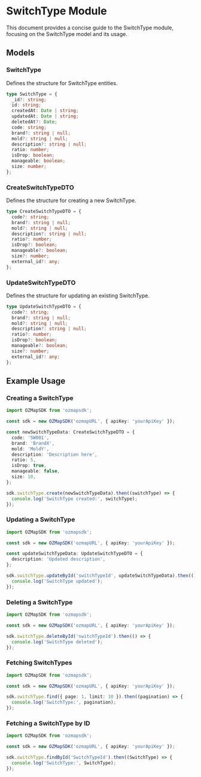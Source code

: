 # SwitchType Module

This document provides a concise guide to the SwitchType module, focusing on the SwitchType model and its usage.

## Models

### SwitchType

Defines the structure for SwitchType entities.

```typescript
type SwitchType = {
  _id?: string;
  id: string;
  createdAt: Date | string;
  updatedAt: Date | string;
  deletedAt?: Date;
  code: string;
  brand?: string | null;
  mold?: string | null;
  description?: string | null;
  ratio: number;
  isDrop: boolean;
  manageable: boolean;
  size: number;
};
```

### CreateSwitchTypeDTO

Defines the structure for creating a new SwitchType.

```typescript
type CreateSwitchTypeDTO = {
  code?: string;
  brand?: string | null;
  mold?: string | null;
  description?: string | null;
  ratio?: number;
  isDrop?: boolean;
  manageable?: boolean;
  size?: number;
  external_id?: any;
};
```

### UpdateSwitchTypeDTO

Defines the structure for updating an existing SwitchType.

```typescript
type UpdateSwitchTypeDTO = {
  code?: string;
  brand?: string | null;
  mold?: string | null;
  description?: string | null;
  ratio?: number;
  isDrop?: boolean;
  manageable?: boolean;
  size?: number;
  external_id?: any;
};
```

## Example Usage

### Creating a SwitchType

```typescript
import OZMapSDK from 'ozmapsdk';

const sdk = new OZMapSDK('ozmapURL', { apiKey: 'yourApiKey' });

const newSwitchTypeData: CreateSwitchTypeDTO = {
  code: 'SW001',
  brand: 'BrandX',
  mold: 'MoldY',
  description: 'Description here',
  ratio: 5,
  isDrop: true,
  manageable: false,
  size: 10,
};

sdk.switchType.create(newSwitchTypeData).then((switchType) => {
  console.log('SwitchType created:', switchType);
});
```

### Updating a SwitchType

```typescript
import OZMapSDK from 'ozmapsdk';

const sdk = new OZMapSDK('ozmapURL', { apiKey: 'yourApiKey' });

const updateSwitchTypeData: UpdateSwitchTypeDTO = {
  description: 'Updated description',
};

sdk.switchType.updateById('switchTypeId', updateSwitchTypeData).then(() => {
  console.log('SwitchType updated');
});
```

### Deleting a SwitchType

```typescript
import OZMapSDK from 'ozmapsdk';

const sdk = new OZMapSDK('ozmapURL', { apiKey: 'yourApiKey' });

sdk.switchType.deleteById('switchTypeId').then(() => {
  console.log('SwitchType deleted');
});
```

### Fetching SwitchTypes

```typescript
import OZMapSDK from 'ozmapsdk';

const sdk = new OZMapSDK('ozmapURL', { apiKey: 'yourApiKey' });

sdk.switchType.find({ page: 1, limit: 10 }).then((pagination) => {
  console.log('SwitchType:', pagination);
});
```

### Fetching a SwitchType by ID

```typescript
import OZMapSDK from 'ozmapsdk';

const sdk = new OZMapSDK('ozmapURL', { apiKey: 'yourApiKey' });

sdk.switchType.findById('SwitchTypeId').then((SwitchType) => {
  console.log('SwitchType:', SwitchType);
});
```